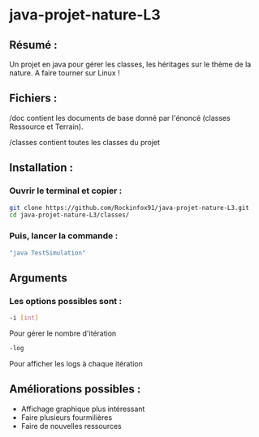# java-projet-nature-L3
## Résumé :
Un projet en java pour gérer les classes, les héritages sur le thème de la nature.
A faire tourner sur Linux !

## Fichiers :
/doc contient les documents de base donné par l'énoncé (classes Ressource et Terrain).

/classes contient toutes les classes du projet

## Installation : 

### Ouvrir le terminal et copier :

```sh
git clone https://github.com/Rockinfox91/java-projet-nature-L3.git
cd java-projet-nature-L3/classes/
```

### Puis, lancer la commande :
```sh
"java TestSimulation"
```

## Arguments
### Les options possibles sont :
```sh
-i [int]
```
Pour gérer le nombre d'itération

```sh
-log
```
Pour afficher les logs à chaque itération

## Améliorations possibles :

- Affichage graphique plus intéressant
- Faire plusieurs fourmilières
- Faire de nouvelles ressources
